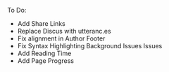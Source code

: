 To Do:

- Add Share Links
- Replace Discus with utteranc.es
- Fix alignment in Author Footer
- Fix Syntax Highlighting Background Issues Issues
- Add Reading Time
- Add Page Progress
